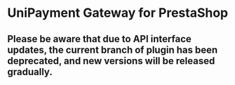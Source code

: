 # UniPayment Gateway for PrestaShop

## Please be aware that due to API interface updates, the current branch of plugin has been deprecated, and new versions will be released gradually.
